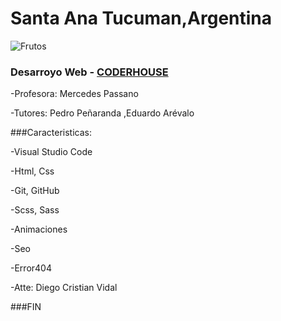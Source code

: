 # Santa Ana Tucuman,Argentina

![Frutos](https://proain.com/cdn/shop/articles/Nutrientes_en_la_produccion_de_berries.jpg?v=1603400947)

### Desarroyo Web - [CODERHOUSE](https://www.coderhouse.com "coderhouse")

-Profesora: Mercedes Passano

-Tutores: Pedro Peñaranda ,Eduardo Arévalo

###Caracteristicas:

-Visual Studio Code

-Html, Css

-Git, GitHub

-Scss, Sass

-Animaciones

-Seo

-Error404


-Atte: Diego Cristian Vidal

###FIN
